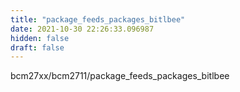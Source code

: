 ```yaml
---
title: "package_feeds_packages_bitlbee"
date: 2021-10-30 22:26:33.096987
hidden: false
draft: false
---
```


bcm27xx/bcm2711/package_feeds_packages_bitlbee

